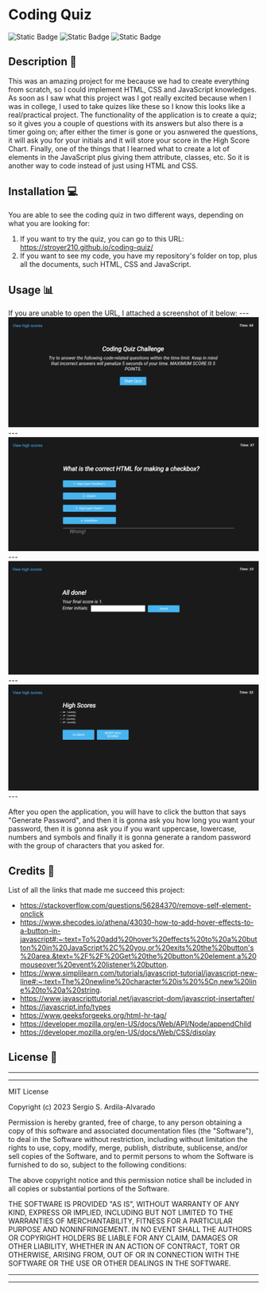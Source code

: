 # Coding Quiz
![Static Badge](https://img.shields.io/badge/HTML-%23E86B20?style=for-the-badge&logo=html5&labelColor=black) ![Static Badge](https://img.shields.io/badge/CSS-%2388C8EB?style=for-the-badge&logo=css3&logoColor=%235BB4EB&labelColor=black) ![Static Badge](https://img.shields.io/badge/JavaScript-F7DF1E?style=for-the-badge&logo=javascript&labelColor=black)

## Description  :bookmark_tabs:

This was an amazing project for me because we had to create everything from scratch, so I could implement HTML, CSS and JavaScript knowledges. As soon as I saw what this project was I got really excited because when I was in college, I used to take quizes like these so I know this looks like a real/practical project.  The functionality of the application is to create a quiz; so it gives you a couple of questions with its answers but also there is a timer going on; after either the timer is gone or you asnwered the questions, it will ask you for your initials and it will store your score in the High Score Chart. Finally, one of the things that I learned what to create a lot of elements in the JavaScript plus giving them attribute, classes, etc. So it is another way to code instead of just using HTML and CSS.

## Installation :computer:

You are able to see the coding quiz in two different ways, depending on what you are looking for:

 1. If you want to try the quiz, you can go to this URL: https://stroyer210.github.io/coding-quiz/
 2. If you want to see my code, you have my repository's folder on top, plus all the documents, such HTML, CSS and JavaScript.

## Usage :bar_chart:
If you are unable to open the URL, I attached a screenshot of it below:
    ---
    ![This is how the application looks like.](assets/images/s1.png)
    ---
    ![This is how a question with the answers looks like.](assets/images/s2.png)
    ---
    ![This is the submit area.](assets/images/s3.png)
    ---
    ![This is the list of scores.](assets/images/s4.png)
    ---
    
After you open the application, you will have to click the button that says "Generate Password", and then it is gonna ask you how long you want your password, then it is gonna ask you if you want uppercase, lowercase, numbers and symbols and finally it is gonna generate a random password with the group of characters that you asked for.

## Credits :email:

List of all the links that made me succeed this project:
- https://stackoverflow.com/questions/56284370/remove-self-element-onclick
- https://www.shecodes.io/athena/43030-how-to-add-hover-effects-to-a-button-in-javascript#:~:text=To%20add%20hover%20effects%20to%20a%20button%20in%20JavaScript%2C%20you,or%20exits%20the%20button's%20area.&text=%2F%2F%20Get%20the%20button%20element,a%20mouseover%20event%20listener%20button.
- https://www.simplilearn.com/tutorials/javascript-tutorial/javascript-new-line#:~:text=The%20newline%20character%20is%20%5Cn,new%20line%20to%20a%20string.
- https://www.javascripttutorial.net/javascript-dom/javascript-insertafter/
- https://javascript.info/types
- https://www.geeksforgeeks.org/html-hr-tag/
- https://developer.mozilla.org/en-US/docs/Web/API/Node/appendChild
- https://developer.mozilla.org/en-US/docs/Web/CSS/display


## License :memo:
---
---
MIT License

Copyright (c) 2023 Sergio S. Ardila-Alvarado

Permission is hereby granted, free of charge, to any person obtaining a copy
of this software and associated documentation files (the "Software"), to deal
in the Software without restriction, including without limitation the rights
to use, copy, modify, merge, publish, distribute, sublicense, and/or sell
copies of the Software, and to permit persons to whom the Software is
furnished to do so, subject to the following conditions:

The above copyright notice and this permission notice shall be included in all
copies or substantial portions of the Software.

THE SOFTWARE IS PROVIDED "AS IS", WITHOUT WARRANTY OF ANY KIND, EXPRESS OR
IMPLIED, INCLUDING BUT NOT LIMITED TO THE WARRANTIES OF MERCHANTABILITY,
FITNESS FOR A PARTICULAR PURPOSE AND NONINFRINGEMENT. IN NO EVENT SHALL THE
AUTHORS OR COPYRIGHT HOLDERS BE LIABLE FOR ANY CLAIM, DAMAGES OR OTHER
LIABILITY, WHETHER IN AN ACTION OF CONTRACT, TORT OR OTHERWISE, ARISING FROM,
OUT OF OR IN CONNECTION WITH THE SOFTWARE OR THE USE OR OTHER DEALINGS IN THE
SOFTWARE.

---
---
